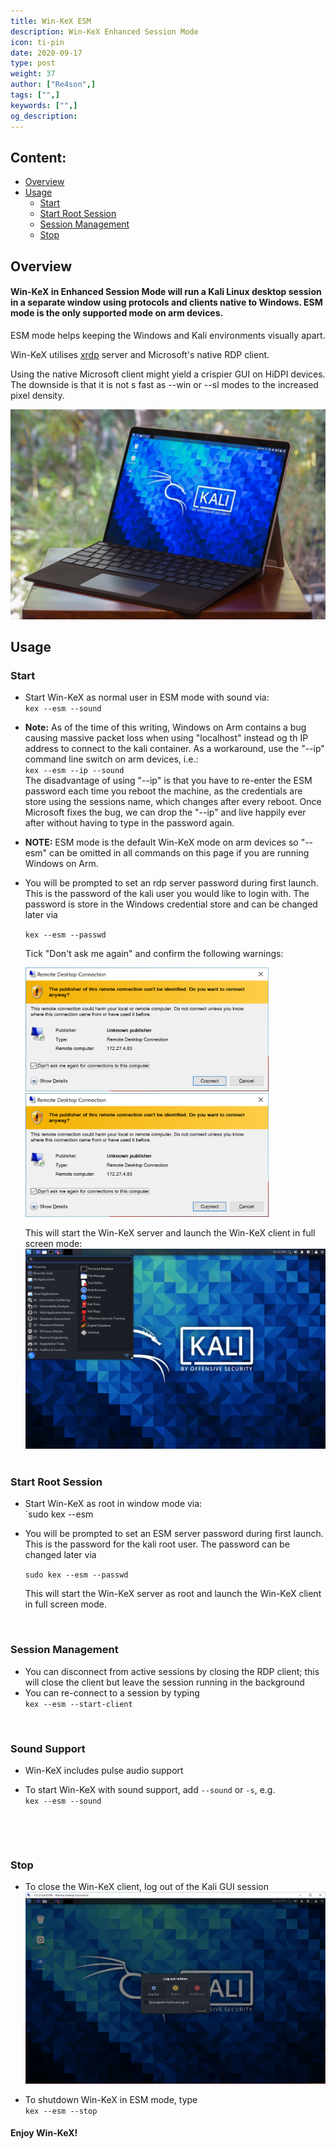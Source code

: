 ```yaml
---
title: Win-KeX ESM
description: Win-KeX Enhanced Session Mode
icon: ti-pin
date: 2020-09-17
type: post
weight: 37
author: ["Re4son",]
tags: ["",]
keywords: ["",]
og_description:
---
```


## Content:

- [Overview](#overview)
- [Usage](#Usage)
  - [Start](#start)
  - [Start Root Session](#start-root-session)
  - [Session Management](#session-management)
  - [Stop](#stop)



## Overview

#### Win-KeX in Enhanced Session Mode will run a Kali Linux desktop session in a separate window using protocols and clients native to Windows. ESM mode is the only supported mode on arm devices.

ESM mode helps keeping the Windows and Kali environments visually apart.

Win-KeX utilises [xrdp](http://xrdp.org/) server and Microsoft's native RDP client.

Using the native Microsoft client might yield a crispier GUI on HiDPI devices. The downside is that it is not s fast as --win or --sl modes to the increased pixel density.

![win-kex-esm-arm.png](win-kex-esm-arm.png)





## Usage

### Start

- Start Win-KeX as normal user in ESM mode with sound via:  
`kex --esm --sound`  

- **Note:** As of the time of this writing, Windows on Arm contains a bug causing massive packet loss when using "localhost" instead og th IP address to connect to the kali container. As a workaround, use the "--ip" command line switch on arm devices, i.e.:  
`kex --esm --ip --sound`  
The disadvantage of using "--ip" is that you have to re-enter the ESM password each time you reboot the machine, as the credentials are store using the sessions name, which changes after every reboot. Once Microsoft fixes the bug, we can drop the "--ip" and live happily ever after without having to type in the password again.
  
- **NOTE:** ESM mode is the default Win-KeX mode on arm devices so "--esm" can be omitted in all commands on this page if you are running Windows on Arm.  

- You will be prompted to set an rdp server password during first launch. This is the password of the kali user you would like to login with. The password is store in the Windows credential store and can be changed later via  

  `kex --esm --passwd`  

    

  Tick "Don't ask me again" and confirm the following warnings: 

  <img src="RDP-Message-1.png" alt="RDP-Message-1.png" style="zoom:38%;" />

  <img src="RDP-Message-1.png" alt="RDP-Message-1.png" style="zoom:38%;" />

  This will start the Win-KeX server and launch the Win-KeX client in full screen mode: 
  ![Win-Kex](win-kex.png)
  &nbsp;

  

### Start Root Session

- Start Win-KeX as root in window mode via:  
  `sudo kex --esm

- You will be prompted to set an ESM server password during first launch. This is the password for the kali root user. The password can be changed later via  

  `sudo kex --esm --passwd` 

  This will start the Win-KeX server as root and launch the Win-KeX client in full screen mode.  
  

&nbsp;

### Session Management

- You can disconnect from active sessions by closing the RDP client; this will close the client but leave the session running in the background  
- You can re-connect to a session by typing  
  `kex --esm --start-client`  

&nbsp;

### Sound Support

- Win-KeX includes pulse audio support

- To start Win-KeX with sound support, add `--sound` or `-s`, e.g.  
  `kex --esm --sound`    

  &nbsp; 
  

&nbsp;

### Stop

- To close the Win-KeX client, log out of the Kali GUI session  
  ![Win-Kex-2](win-kex-2.png)
  
- To shutdown Win-KeX in ESM mode, type  
  `kex --esm --stop` 

    

#### Enjoy Win-KeX!
